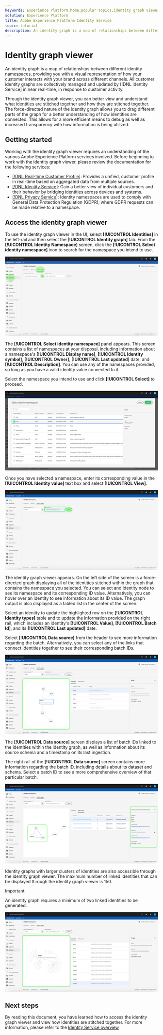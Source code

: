 ```yaml
---
keywords: Experience Platform;home;popular topics;identity graph viewer;Identity graph viewer;graph viewer;Graph viewer;identity namespace;Identity namespace;identity;Identity;Identity service;identity service
solution: Experience Platform
title: Adobe Experience Platform Identity Service
topic: tutorial
description: An identity graph is a map of relationships between different identity namespaces, providing you with a visual representation of how your customer interacts with your brand across different channels.
---
```


# Identity graph viewer

An identity graph is a map of relationships between different identity namespaces, providing you with a visual representation of how your customer interacts with your brand across different channels. All customer identity graphs are collectively managed and updated by [!DNL Identity Service] in near real-time, in response to customer activity.

Through the identity graph viewer, you can better view and understand what identities are stitched together and how they are stitched together. The force-directed nature of the identity graph allows you to drag different parts of the graph for a better understanding of how identities are connected. This allows for a more efficient means to debug as well as increased transparency with how information is being utilized.

## Getting started

Working with the identity graph viewer requires an understanding of the various Adobe Experience Platform services involved. Before beginning to work with the identity graph viewer, please review the documentation for the following services:

- [[!DNL Real-time Customer Profile]](../../profile/home.md): Provides a unified, customer profile in real-time based on aggregated data from multiple sources.
- [[!DNL Identity Service]](../home.md): Gain a better view of individual customers and their behavior by bridging identities across devices and systems.
- [[!DNL Privacy Service]](../../privacy-service/home.md): Identity namespaces are used to comply with General Data Protection Regulation (GDPR), where GDPR requests can be made relative to a namespace.

## Access the identity graph viewer

To use the identity graph viewer in the UI, select **[!UICONTROL Identities]** in the left-rail and then select the **[!UICONTROL Identity graph]** tab. From the **[!UICONTROL Identity Namespace]** screen, click the **[!UICONTROL Select identity namespace]** icon to search for the namespace you intend to use.

![namespace-screen](../images/identity-graph-viewer/identity-namespace.png)

The **[!UICONTROL Select identity namespace]** panel appears. This screen contains a list of namespaces at your disposal, including information about a namespace's **[!UICONTROL Display name]**, **[!UICONTROL Identity symbol]**, **[!UICONTROL Owner]**, **[!UICONTROL Last updated]** date, and **[!UICONTROL Description]**. You can use any of the namespaces provided, so long as you have a valid identity value connected to it.

Select the namespace you intend to use and click **[!UICONTROL Select]** to proceed.

![select-identity-namespace](../images/identity-graph-viewer/select-identity-namespace.png)

Once you have selected a namespace, enter its corresponding value in the **[!UICONTROL Identity value]** text box and select **[!UICONTROL View]**.

![add-identity-value](../images/identity-graph-viewer/identity-value.png)

The identity graph viewer appears. On the left side of the screen is a force-directed graph displaying all of the identities stitched within the graph that contains the namespace you selected. You can select and identity node to see its namespace and its corresponding ID value. Alternatively, you can hover over an identity to see information about its ID value. The graph output is also displayed as a tabled list in the center of the screen.

Select an identity to update the highlighted row on the **[!UICONTROL Identity types]** table and to update the information provided on the right rail, which includes an identity's **[!UICONTROL Value]**, **[!UICONTROL Batch Id]**, and its **[!UICONTROL Last updated]** date.

Select **[!UICONTROL Data source]** from the header to see more information regarding the batch. Alternatively, you can select any of the links that connect identities together to see their corresponding batch IDs.

![identity-graph](../images/identity-graph-viewer/graph-view.png)

The **[!UICONTROL Data source]** screen displays a list of batch IDs linked to the identities within the identity graph, as well as information about its source schema and a timestamp on its last ingestion.

The right rail of the **[!UICONTROL Data source]** screen contains more information regarding the batch ID, including details about its dataset and schema. Select a batch ID to see a more comprehensive overview of that particular batch.

![select-links](../images/identity-graph-viewer/select-edge.png)

Identity graphs with larger clusters of identities are also accessible through the identity graph viewer. The maximum number of linked identities that can be displayed through the identity graph viewer is 150.

>[!IMPORTANT]
>
>An identity graph requires a minimum of two linked identities to be generated.

![large-cluster](../images/identity-graph-viewer/large-cluster.png)

## Next steps

By reading this document, you have learned how to access the identity graph viewer and view how identities are stitched together. For more information, please refer to the [Identity Service overview](../home.md)